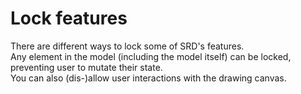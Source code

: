 # Lock features
There are different ways to lock some of SRD's features.  
Any element in the model (including the model itself) can be locked, preventing user to mutate their state.  
You can also (dis-)allow user interactions with the drawing canvas.
<!-- STORY -->